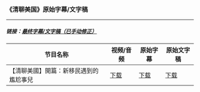 ### 《清聊美国》原始字幕/文字稿
---
#####  链接：[最终字幕/文字稿（已手动修正）](https://github.com/gfw-breaker/us-experience-subtitles)
| 节目名称 | 视频/音频 | 原始字幕 | 原始文字稿
|---|---|---|---|
| 【清聊美國】開篇：新移民遇到的尷尬事兒 | [下载](https://y2mate.com/zh-cn/search/q3aOYj1R0kc) | [下载](../channels/us-experience/_q3aOYj1R0kc.srt?raw=true) | [下载](../channels/us-experience/_q3aOYj1R0kc.text?raw=true) | 
